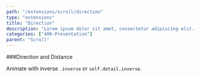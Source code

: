 ```yaml
---
path: "/extensions/scroll/direction"
type: "extensions"
title: "Direction"
description: "Lorem ipsum dolor sit amet, consectetur adipiscing elit. Nunc tempus laoreet leo sit amet iaculis."
categories: ["400-Presentation"]
parent: "Scroll"
---
```


###Direction and Distance

Animate with inverse `.inverse` or `self.detail.inverse`.

<demo>
  <div class="demo_item" data-iframe="iframe/demos/scroll/direction">
  </div>
</demo>
